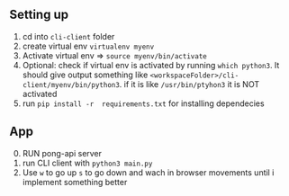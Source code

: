 ## Setting up
1. cd into `cli-client` folder
2. create virtual env `virtualenv myenv`
3. Activate virtual env => `source myenv/bin/activate`
4. Optional: check if virtual env is activated by running `which python3`. It should give output something like `<workspaceFolder>/cli-client/myenv/bin/python3`. if it is like `/usr/bin/ptyhon3` it is NOT activated
5. run `pip install -r  requirements.txt` for installing dependecies

## App
0. RUN pong-api server
1. run CLI client with `python3 main.py`
2. Use `w` to go up `s` to go down and wach in browser movements until i implement something better
